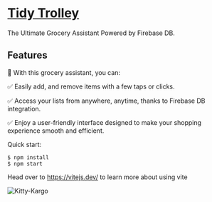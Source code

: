 # [Tidy Trolley](https://tidy-trolley.netlify.app/)
The Ultimate Grocery Assistant Powered by Firebase DB. 
## Features 

📌 With this grocery assistant, you can:

✅ Easily add, and remove items with a few taps or clicks.

✅ Access your lists from anywhere, anytime, thanks to Firebase DB integration.

✅ Enjoy a user-friendly interface designed to make your shopping experience smooth and efficient.

Quick start:

```
$ npm install
$ npm start
````

Head over to https://vitejs.dev/ to learn more about using vite

![Kitty-Kargo](https://github.com/JavascriptDon/Tidy-Trolley/assets/101202952/2a559862-2ce4-422b-b57e-f6880a52355a)
